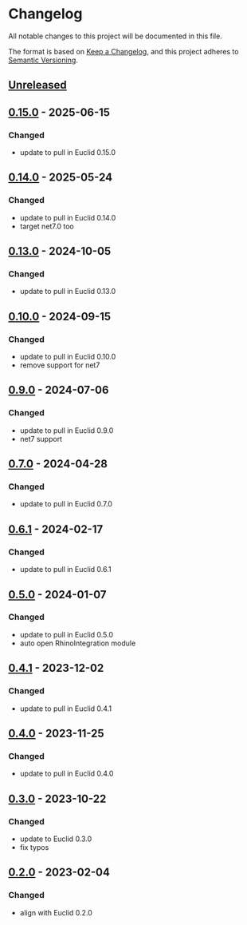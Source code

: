 # Changelog

All notable changes to this project will be documented in this file.

The format is based on [Keep a Changelog](https://keepachangelog.com/en/1.0.0/),
and this project adheres to [Semantic Versioning](https://semver.org/spec/v2.0.0.html).

## [Unreleased]


## [0.15.0] - 2025-06-15
### Changed
- update to pull in Euclid 0.15.0

## [0.14.0] - 2025-05-24
### Changed
- update to pull in Euclid 0.14.0
- target net7.0 too


## [0.13.0] - 2024-10-05
### Changed
- update to pull in Euclid 0.13.0

## [0.10.0] - 2024-09-15
### Changed
- update to pull in Euclid 0.10.0
- remove support for net7

## [0.9.0] - 2024-07-06
### Changed
- update to pull in Euclid 0.9.0
- net7 support

## [0.7.0] - 2024-04-28
### Changed
- update to pull in Euclid 0.7.0

## [0.6.1] - 2024-02-17
### Changed
- update to pull in Euclid 0.6.1

## [0.5.0] - 2024-01-07
### Changed
- update to pull in Euclid 0.5.0
- auto open RhinoIntegration module

## [0.4.1] - 2023-12-02
### Changed
- update to pull in Euclid 0.4.1

## [0.4.0] - 2023-11-25
### Changed
- update to pull in Euclid 0.4.0

## [0.3.0] - 2023-10-22
### Changed
- update to Euclid 0.3.0
- fix typos

## [0.2.0] - 2023-02-04
### Changed
- align with Euclid 0.2.0


[Unreleased]: https://github.com/goswinr/Euclid.Rhino/compare/v0.15.0...HEAD
[0.15.0]: https://github.com/goswinr/Euclid.Rhino/compare/v0.14.0...v0.15.0
[0.14.0]: https://github.com/goswinr/Euclid.Rhino/compare/v0.13.0...v0.14.0
[0.13.0]: https://github.com/goswinr/Euclid.Rhino/compare/v0.10.0...v0.13.0
[0.10.0]: https://github.com/goswinr/Euclid.Rhino/compare/v0.9.0...v0.10.0
[0.9.0]: https://github.com/goswinr/Euclid.Rhino/compare/v0.7.0...v0.9.0
[0.7.0]: https://github.com/goswinr/Euclid.Rhino/compare/v0.6.1...v0.7.0
[0.6.1]: https://github.com/goswinr/Euclid.Rhino/compare/v0.5.0...v0.6.1
[0.5.0]: https://github.com/goswinr/Euclid.Rhino/compare/v0.4.1...v0.5.0
[0.4.1]: https://github.com/goswinr/Euclid.Rhino/compare/v0.4.0...v0.4.1
[0.4.0]: https://github.com/goswinr/Euclid.Rhino/compare/v0.3.0...v0.4.0
[0.3.0]: https://github.com/goswinr/Euclid.Rhino/compare/v0.2.0...v0.3.0
[0.2.0]: https://github.com/goswinr/Euclid.Rhino/releases/tag/v0.2.0

<!--
use to get tag dates:
git log --tags --simplify-by-decoration --pretty="format:%ci %d"
-->